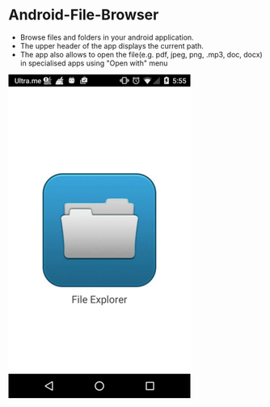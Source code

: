 # Android-File-Browser
>
- Browse files and folders in your android application.
- The upper header of the app displays the current path.
- The app also allows to open the file(e.g. pdf, jpeg, png, .mp3, doc, docx) in specialised apps using "Open with" menu

![Alt text](/raw/output_2FGjqi.gif?raw=true "Home Screen")

